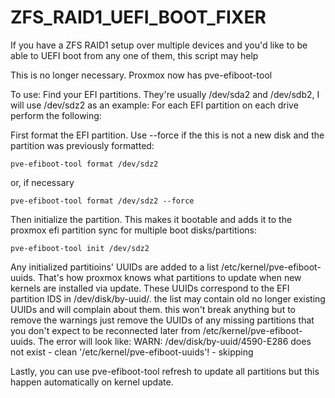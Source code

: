 # ZFS_RAID1_UEFI_BOOT_FIXER
If you have a ZFS RAID1 setup over multiple devices and you'd like to be able to UEFI boot from any one of them, this script may help

This is no longer necessary. Proxmox now has pve-efiboot-tool

To use:
Find your EFI partitions. They're usually /dev/sda2 and /dev/sdb2, I will use /dev/sdz2 as an example:
For each EFI partition on each drive perform the following:

First format the EFI partition. Use --force if the this is not a new disk and the partition was previously formatted:

	pve-efiboot-tool format /dev/sdz2

or, if necessary

	pve-efiboot-tool format /dev/sdz2 --force

Then initialize the partition. This makes it bootable and adds it to the proxmox efi partition sync for multiple boot disks/partitions:

	pve-efiboot-tool init /dev/sdz2

Any initialized partitioins' UUIDs are added to a list /etc/kernel/pve-efiboot-uuids. That's how proxmox knows what partitions to update when new kernels are installed via update. These UUIDs correspond to the EFI partition IDS in /dev/disk/by-uuid/. the list may contain old no longer existing UUIDs and will complain about them. this won't break anything but to remove the warnings just remove the UUIDs of any missing partitions that you don't expect to be reconnected later from /etc/kernel/pve-efiboot-uuids. The error will look like: 
	WARN: /dev/disk/by-uuid/4590-E286 does not exist - clean '/etc/kernel/pve-efiboot-uuids'! - skipping

Lastly, you can use pve-efiboot-tool refresh to update all partitions but this happen automatically on kernel update.

